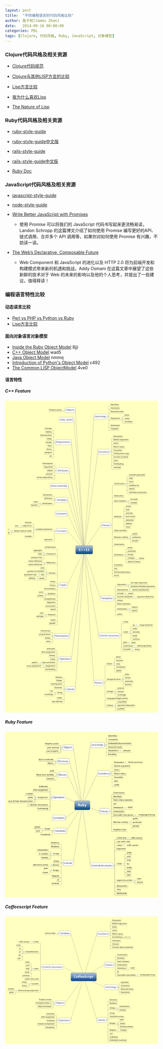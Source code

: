 ```yaml
---
layout: post
title:  "不同编程语言的代码风格比较"
author: 詹子知(James Zhan)
date:   2014-09-16 00:00:00
categories: PDL
tags: [Clojure, 代码风格, Ruby, JavaScript, 对象模型]
---
```


### Clojure代码风格及相关资源

* [Clojure代码规范](https://github.com/bbatsov/clojure-style-guide)

* [Clojure与其他LISP方言的比较](http://clojure.org/lisps)

* [Lisp方言比较](http://hyperpolyglot.org/lisp)

* [我为什么喜欢Lisp](http://pupeno.com/2011/08/16/why-i-love-lisp/)

* [The Nature of Lisp](http://www.defmacro.org/ramblings/lisp.html)

### Ruby代码风格及相关资源

* [ruby-style-guide](https://github.com/bbatsov/ruby-style-guide)

* [ruby-style-guide中文版](https://github.com/JuanitoFatas/ruby-style-guide/blob/master/README-zhCN.md)

* [rails-style-guide](https://github.com/bbatsov/rails-style-guide)

* [rails-style-guide中文版](https://github.com/JuanitoFatas/rails-style-guide/blob/master/README-zhCN.md)

* [Ruby Doc](http://ruby-doc.org/)

### JavaScript代码风格及相关资源

* [javascript-style-guide](https://github.com/airbnb/javascript)

* [node-style-guide](https://github.com/felixge/node-style-guide)

* [Write Better JavaScript with Promises](http://davidwalsh.name/write-javascript-promises)
    - 使用 Promise 可以将我们的 JavaScript 代码书写起来更流畅易读， Landon Schropp 的这篇博文介绍了如何使用 Promise 编写更好的API、链式调用、合并多个 API 调用等，如果你对如何使用 Promise 有兴趣，不妨读一读。
* [The Web’s Declarative, Composable Future](http://addyosmani.com/blog/the-webs-declarative-composable-future/)
    - Web Component 和 JavaScript 的进化以及 HTTP 2.0 将为前端开发和构建模式带来新的机遇和挑战，Addy Osmani 在这篇文章中展望了这些新鲜的技术对于 Web 的未来的影响以及他的个人思考，并提出了一些建议，值得拜读！

### 编程语言特性比较

#### 动态语言比较
* [Perl vs PHP vs Python vs Ruby](http://pan.baidu.com/s/1i3KH6lR)
* [Lisp方言比较](http://hyperpolyglot.org/lisp)

#### 面向对象语言对象模型
* [Inside the Ruby Object Model](http://pan.baidu.com/s/1COmIE)             8jji
* [C++ Object Model](http://pan.baidu.com/s/1o6AxTl4)                       wad5
* [Java Object Model](http://pan.baidu.com/s/1gdGbOrT)                      nmmq
* [Introduction of Python's Object Model](http://pan.baidu.com/s/1i3oTzCx)  c492
* [The Common LISP ObjectModel](http://pan.baidu.com/s/1o6K7qfo)            4ve0

#### 语言特性
##### C++ Feature
![C++语言特性](/images/cpp_features.png)

##### Ruby Feature
![Ruby语言特性](/images/ruby_features.png)

##### Coffeescript Feature
![Coffeescript语言特性](/images/coffeescript_features.png)